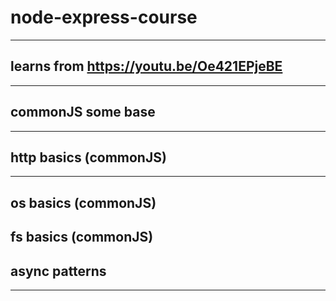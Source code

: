 # node-express-course
***
## learns from https://youtu.be/Oe421EPjeBE
***
## commonJS some base
***
## http basics (commonJS)
***
## os basics (commonJS)
## fs basics  (commonJS)
## async patterns
***
